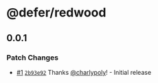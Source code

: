 # @defer/redwood

## 0.0.1

### Patch Changes

- [#1](https://github.com/defer-run/defer-redwoodjs/pull/1) [`2b93e92`](https://github.com/defer-run/defer-redwoodjs/commit/2b93e922db3853f7603467010dd64c9a9739e89b) Thanks [@charlypoly](https://github.com/charlypoly)! - Initial release
